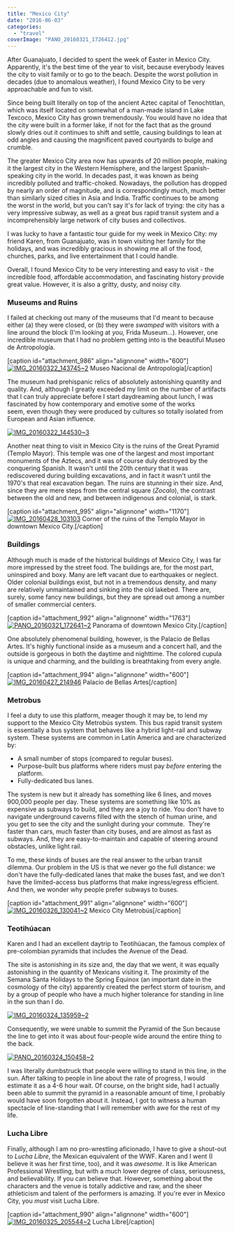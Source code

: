 ```yaml
---
title: "Mexico City"
date: "2016-06-03"
categories:
  - "travel"
coverImage: "PANO_20160321_1726412.jpg"
---
```


After Guanajuato, I decided to spent the week of Easter in Mexico City. Apparently, it's the best time of the year to visit, because everybody leaves the city to visit family or to go to the beach. Despite the worst pollution in decades (due to anomalous weather), I found Mexico City to be very approachable and fun to visit.

Since being built literally on top of the ancient Aztec capital of Tenochtitlan, which was itself located on somewhat of a man-made island in Lake Texcoco, Mexico City has grown tremendously. You would have no idea that the city were built in a former lake, if not for the fact that as the ground slowly dries out it continues to shift and settle, causing buildings to lean at odd angles and causing the magnificent paved courtyards to bulge and crumble.

The greater Mexico City area now has upwards of 20 million people, making it the largest city in the Western Hemisphere, and the largest Spanish-speaking city in the world. In decades past, it was known as being incredibly polluted and traffic-choked. Nowadays, the pollution has dropped by nearly an order of magnitude, and is correspondingly much, much better than similarly sized cities in Asia and India. Traffic continues to be among the worst in the world, but you can't say it's for lack of trying: the city has a very impressive subway, as well as a great bus rapid transit system and a incomprehensibly large network of city buses and collectivos.

I was lucky to have a fantastic tour guide for my week in Mexico City: my friend Karen, from Guanajuato, was in town visiting her family for the holidays, and was incredibly gracious in showing me all of the food, churches, parks, and live entertainment that I could handle.

Overall, I found Mexico City to be very interesting and easy to visit - the incredible food, affordable accommodation, and fascinating history provide great value. However, it is also a gritty, dusty, and noisy city.

### Museums and Ruins

I failed at checking out many of the museums that I'd meant to because either (a) they were closed, or (b) they were *swamped* with visitors with a line around the block (I'm looking at *you,* Frida Museum...). However, one incredible museum that I had no problem getting into is the beautiful Museo de Antropología.

\[caption id="attachment_986" align="alignnone" width="600"\][![IMG_20160322_143745~2](images/IMG_20160322_1437452-600x289.jpg)](/wp-content/uploads/2016/06/IMG_20160322_1437452.jpg) Museo Nacional de Antropología\[/caption\]

The museum had prehispanic relics of absolutely astonishing quantity and quality. And, although I greatly exceeded my limit on the number of artifacts that I can truly appreciate before I start daydreaming about lunch, I was fascinated by how contemporary and emotive some of the works seem, even though they were produced by cultures so totally isolated from European and Asian influence.

[![IMG_20160322_144530~3](images/IMG_20160322_1445303-555x600.jpg)](/wp-content/uploads/2016/06/IMG_20160322_1445303.jpg)

Another neat thing to visit in Mexico City is the ruins of the Great Pyramid (Templo Mayor). This temple was one of the largest and most important monuments of the Aztecs, and it was of course duly destroyed by the conquering Spanish. It wasn't until the 20th century that it was rediscovered during building excavations, and in fact it wasn't until the 1970's that real excavation began. The ruins are stunning in their size. And, since they are mere steps from the central square (_Zocalo_), the contrast between the old and new, and between indigenous and colonial, is stark.

\[caption id="attachment_995" align="alignnone" width="1170"\][![IMG_20160428_103103](images/IMG_20160428_103103-2048x1536.jpg)](/wp-content/uploads/2016/06/IMG_20160428_103103.jpg) Corner of the ruins of the Templo Mayor in downtown Mexico City.\[/caption\]

### Buildings

Although much is made of the historical buildings of Mexico City, I was far more impressed by the street food. The buildings are, for the most part, uninspired and boxy. Many are left vacant due to earthquakes or neglect. Older colonial buildings exist, but not in a tremendous density, and many are relatively unmaintained and sinking into the old lakebed. There are, surely, some fancy new buildings, but they are spread out among a number of smaller commercial centers.

\[caption id="attachment_992" align="alignnone" width="1763"\][![PANO_20160321_172641~2](images/PANO_20160321_1726412.jpg)](/wp-content/uploads/2016/06/PANO_20160321_1726412.jpg) Panorama of downtown Mexico City.\[/caption\]

One absolutely phenomenal building, however, is the Palacio de Bellas Artes. It's highly functional inside as a museum and a concert hall, and the outside is gorgeous in both the daytime and nighttime. The colored cupula is unique and charming, and the building is breathtaking from every angle.

\[caption id="attachment_994" align="alignnone" width="600"\][![IMG_20160427_214946](images/IMG_20160427_214946-600x450.jpg)](/wp-content/uploads/2016/06/IMG_20160427_214946.jpg) Palacio de Bellas Artes\[/caption\]

### Metrobus

I feel a duty to use this platform, meager though it may be, to lend my support to the Mexico City Metrobús system. This bus rapid transit system is essentially a bus system that behaves like a hybrid light-rail and subway system. These systems are common in Latin America and are characterized by:

- A small number of stops (compared to regular buses).
- Purpose-built bus platforms where riders must pay *before* entering the platform.
- Fully-dedicated bus lanes.

The system is new but it already has something like 6 lines, and moves 900,000 people per day. These systems are something like 10% as expensive as subways to build, and they are a joy to ride. You don't have to navigate underground caverns filled with the stench of human urine, and you get to see the city and the sunlight during your commute.  They're faster than cars, much faster than city buses, and are almost as fast as subways. And, they are easy-to-maintain and capable of steering around obstacles, unlike light rail.

To me, these kinds of buses are the real answer to the urban transit dilemma. Our problem in the US is that we never go the full distance: we don't have the fully-dedicated lanes that make the buses fast, and we don't have the limited-access bus platforms that make ingress/egress efficient. And then, we wonder why people prefer subways to buses.

\[caption id="attachment_991" align="alignnone" width="600"\][![IMG_20160326_130041~2](images/IMG_20160326_1300412-600x408.jpg)](/wp-content/uploads/2016/06/IMG_20160326_1300412.jpg) Mexico City Metrobús\[/caption\]

### Teotihúacan

Karen and I had an excellent daytrip to Teotihúacan, the famous complex of pre-colombian pyramids that includes the Avenue of the Dead.

The site is astonishing in its size and, the day that we went, it was equally astonishing in the quantity of Mexicans visiting it. The proximity of the Semana Santa Holidays to the Spring Equinox (an important date in the cosmology of the city) apparently created the perfect storm of tourism, and by a group of people who have a much higher tolerance for standing in line in the sun than I do.

[![IMG_20160324_135959~2](images/IMG_20160324_1359592-600x450.jpg)](/wp-content/uploads/2016/06/IMG_20160324_1359592.jpg)

Consequently, we were unable to summit the Pyramid of the Sun because the line to get into it was about four-people wide around the entire thing to the back.

[![PANO_20160324_150458~2](images/PANO_20160324_1504582-600x252.jpg)](/wp-content/uploads/2016/06/PANO_20160324_1504582.jpg)

I was literally dumbstruck that people were willing to stand in this line, in the sun. After talking to people in line about the rate of progress, I would estimate it as a 4-6 hour wait. Of course, on the bright side, had I actually been able to summit the pyramid in a reasonable amount of time, I probably would have soon forgotten about it. Instead, I got to witness a human spectacle of line-standing that I will remember with awe for the rest of my life.

### Lucha Libre

Finally, although I am no pro-wrestling aficionado, I have to give a shout-out to *Lucha Libre*, the Mexican equivalent of the WWF. Karen and I went (I believe it was her first time, too), and it was *awesome*. It is like American Professional Wrestling, but with a much lower degree of class, seriousness, and believability. If you can believe that. However, something about the characters and the venue is totally addictive and raw, and the sheer athleticism and talent of the performers is amazing. If you're ever in Mexico City, you *must* visit Lucha Libre.

\[caption id="attachment_990" align="alignnone" width="600"\][![IMG_20160325_205544~2](images/IMG_20160325_2055442-600x436.jpg)](/wp-content/uploads/2016/06/IMG_20160325_2055442.jpg) Lucha Libre\[/caption\]

